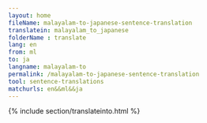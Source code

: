 ```yaml
---
layout: home
fileName: malayalam-to-japanese-sentence-translation
translatein: malayalam_to_japanese
folderName : translate
lang: en
from: ml
to: ja
langname: malayalam-to
permalink: /malayalam-to-japanese-sentence-translation
tool: sentence-translations
matchurls: en&&ml&&ja
---
```

{% include section/translateinto.html %}
